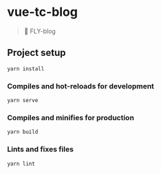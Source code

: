 # vue-tc-blog

> 🚀 FLY-blog

## Project setup

```npm
yarn install
```

### Compiles and hot-reloads for development

```npm
yarn serve
```

### Compiles and minifies for production

```npm
yarn build
```

### Lints and fixes files

```npm
yarn lint
```

